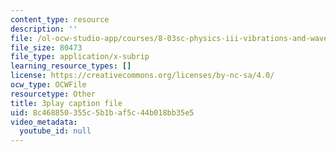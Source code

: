 ```yaml
---
content_type: resource
description: ''
file: /ol-ocw-studio-app/courses/8-03sc-physics-iii-vibrations-and-waves-fall-2016/8c468850355c5b1baf5c44b018bb35e5_BX4QPdP7fT8.vtt
file_size: 80473
file_type: application/x-subrip
learning_resource_types: []
license: https://creativecommons.org/licenses/by-nc-sa/4.0/
ocw_type: OCWFile
resourcetype: Other
title: 3play caption file
uid: 8c468850-355c-5b1b-af5c-44b018bb35e5
video_metadata:
  youtube_id: null
---
```


